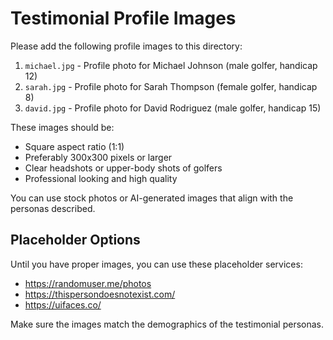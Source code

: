 # Testimonial Profile Images

Please add the following profile images to this directory:

1. `michael.jpg` - Profile photo for Michael Johnson (male golfer, handicap 12)
2. `sarah.jpg` - Profile photo for Sarah Thompson (female golfer, handicap 8)
3. `david.jpg` - Profile photo for David Rodriguez (male golfer, handicap 15)

These images should be:
- Square aspect ratio (1:1)
- Preferably 300x300 pixels or larger
- Clear headshots or upper-body shots of golfers
- Professional looking and high quality

You can use stock photos or AI-generated images that align with the personas described.

## Placeholder Options

Until you have proper images, you can use these placeholder services:

- https://randomuser.me/photos
- https://thispersondoesnotexist.com/
- https://uifaces.co/

Make sure the images match the demographics of the testimonial personas. 